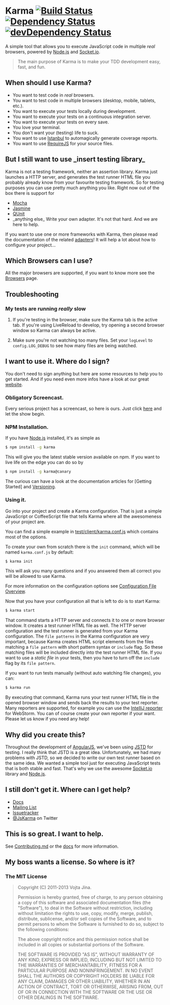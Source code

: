 # Karma [![Build Status](https://secure.travis-ci.org/karma-runner/karma.png?branch=master)](http://travis-ci.org/karma-runner/karma) [![Dependency Status](https://david-dm.org/karma-runner/karma.png)](https://david-dm.org/karma-runner/karma) [![devDependency Status](https://david-dm.org/karma-runner/karma/dev-status.png)](https://david-dm.org/karma-runner/karma#info=devDependencies)

A simple tool that allows you to execute JavaScript code in multiple
_real_ browsers, powered by [Node.js] and [Socket.io].

> The main purpose of Karma is to make your TDD development easy,
>  fast, and fun.

## When should I use Karma?

* You want to test code in *real* browsers.
* You want to test code in multiple browsers (desktop, mobile,
  tablets, etc.).
* You want to execute your tests locally during development.
* You want to execute your tests on a continuous integration server.
* You want to execute your tests on every save.
* You love your terminal.
* You don't want your (testing) life to suck.
* You want to use [Istanbul] to automagically generate coverage
  reports.
* You want to use [RequireJS] for your source files.


## But I still want to use \_insert testing library\_

Karma is not a testing framework, neither an assertion library.
Karma just launches a HTTP server, and generates the test runner HTML file you probably already know from your favourite testing framework.
So for testing purposes you can use pretty much anything you like. Right now out
of the box there is support for

* [Mocha]
* [Jasmine]
* [QUnit]
* \_anything else\_ Write your own adapter. It's not that hard. And we
  are here to help.

If you want to use one or more frameworks with Karma, then please read the documentation of the related [adapters](https://github.com/karma-runner)!
It will help a lot about how to configure your project...


## Which Browsers can I use?

All the major browsers are supported, if you want to know more see the
[Browsers] page.

## Troubleshooting

### My tests are running *really* slow

1. If you're testing in the browser, make sure the Karma tab is the active tab. If you're using LiveReload to develop, try opening a second browser window so Karma can always be active.

2. Make sure you're not watching too many files. Set your `logLevel` to `config.LOG_DEBUG` to see how many files are being watched.

## I want to use it. Where do I sign?

You don't need to sign anything but here are some resources to help
you to get started. And if you need even more infos have a look at our
great [website].

### Obligatory Screencast.

Every serious project has a screencast, so here is ours.  Just click
[here] and let the show begin.

### NPM Installation.

If you have [Node.js] installed, it's as simple as

```bash
$ npm install -g karma
```

This will give you the latest stable version available on npm. If you
want to live life on the edge you can do so by

```bash
$ npm install -g karma@canary
```

The curious can have a look at the documentation articles for
[Getting Started] and [Versioning].

### Using it.

Go into your project and create a Karma configuration. That is
just a simple JavaScript or CoffeeScript file that tells Karma
where all the awesomeness of your project are.

You can find a simple example in
[test/client/karma.conf.js](https://github.com/karma-runner/karma/blob/master/test/client/karma.conf.js)
which contains most of the options.

To create your own from scratch there is the `init` command, which
will be named `karma.conf.js` by default:

```bash
$ karma init
```
This will ask you many questions and if you answered them all correct
you will be allowed to use Karma.

For more information on the configuration options see
[Configuration File Overview].

Now that you have your configuration all that is left to do is to
start Karma:
```bash
$ karma start
```
That command starts a HTTP server and connects it to one or more browser window. It creates a test runner HTML file as well.
The HTTP server configuration and the test runner is generated from your Karma configuration.
The `file patterns` in the Karma configuration are very important, because Karma creates HTML script elements
from the files matching a `file pattern` with short pattern syntax or `include` flag.
So these matching files will be included directly into the test runner HTML file.
If you want to use a _static file_ in your tests, then you have to turn off the `include` flag by its `file pattern`.

If you want to run tests manually (without auto watching file changes), you can:
```bash
$ karma run
```
By executing that command, Karma runs your test runner HTML file in the opened
browser window and sends back the results to your test reporter. Many reporters are supported, for example you can use the
[IntelliJ reporter](https://github.com/karma-runner/karma-intellij) for WebStorm.
You can of course create your own reporter if your want. Please let us know if you need any help!


## Why did you create this?

Throughout the development of [AngularJS], we've been using [JSTD] for
testing. I really think that JSTD is a great idea. Unfortunately, we
had many problems with JSTD, so we decided to write our own test
runner based on the same idea. We wanted a simple tool just for
executing JavaScript tests that is both stable and fast. That's why we
use the awesome [Socket.io] library and [Node.js].


## I still don't get it. Where can I get help?

* [Docs]
* [Mailing List]
* [Issuetracker]
* [@JsKarma] on Twitter

## This is so great. I want to help.

See
[Contributing.md](https://github.com/karma-runner/karma/blob/master/CONTRIBUTING.md)
or the [docs] for more information.


## My boss wants a license. So where is it?

### The MIT License

> Copyright (C) 2011-2013 Vojta Jína.
>
> Permission is hereby granted, free of charge, to any person
> obtaining a copy of this software and associated documentation files
> (the "Software"), to deal in the Software without restriction,
> including without limitation the rights to use, copy, modify, merge,
> publish, distribute, sublicense, and/or sell copies of the Software,
> and to permit persons to whom the Software is furnished to do so,
> subject to the following conditions:
>
> The above copyright notice and this permission notice shall be
> included in all copies or substantial portions of the Software.
>
> THE SOFTWARE IS PROVIDED "AS IS", WITHOUT WARRANTY OF ANY KIND,
> EXPRESS OR IMPLIED, INCLUDING BUT NOT LIMITED TO THE WARRANTIES OF
> MERCHANTABILITY, FITNESS FOR A PARTICULAR PURPOSE AND
> NONINFRINGEMENT. IN NO EVENT SHALL THE AUTHORS OR COPYRIGHT HOLDERS
> BE LIABLE FOR ANY CLAIM, DAMAGES OR OTHER LIABILITY, WHETHER IN AN
> ACTION OF CONTRACT, TORT OR OTHERWISE, ARISING FROM, OUT OF OR IN
> CONNECTION WITH THE SOFTWARE OR THE USE OR OTHER DEALINGS IN THE
> SOFTWARE.



[AngularJS]: http://angularjs.org/
[JSTD]: http://code.google.com/p/js-test-driver/
[Socket.io]: http://socket.io/
[Node.js]: http://nodejs.org/
[Jasmine]: http://pivotal.github.io/jasmine/
[Mocha]: http://visionmedia.github.io/mocha/
[QUnit]: http://qunitjs.com/
[here]: http://www.youtube.com/watch?v=MVw8N3hTfCI
[Mailing List]: https://groups.google.com/forum/#!forum/karma-users
[Issuetracker]: https://github.com/karma-runner/karma/issues
[@JsKarma]: http://twitter.com/JsKarma
[RequireJS]: http://requirejs.org/
[Istanbul]: https://github.com/gotwarlost/istanbul

[Browsers]: http://karma-runner.github.io/0.8/config/browsers.html
[Versioning]: http://karma-runner.github.io/0.8/about/versioning.html
[Configuration File Overview]: http://karma-runner.github.io/0.8/config/configuration-file.html
[docs]: http://karma-runner.github.io
[Docs]: http://karma-runner.github.io
[website]: http://karma-runner.github.io
